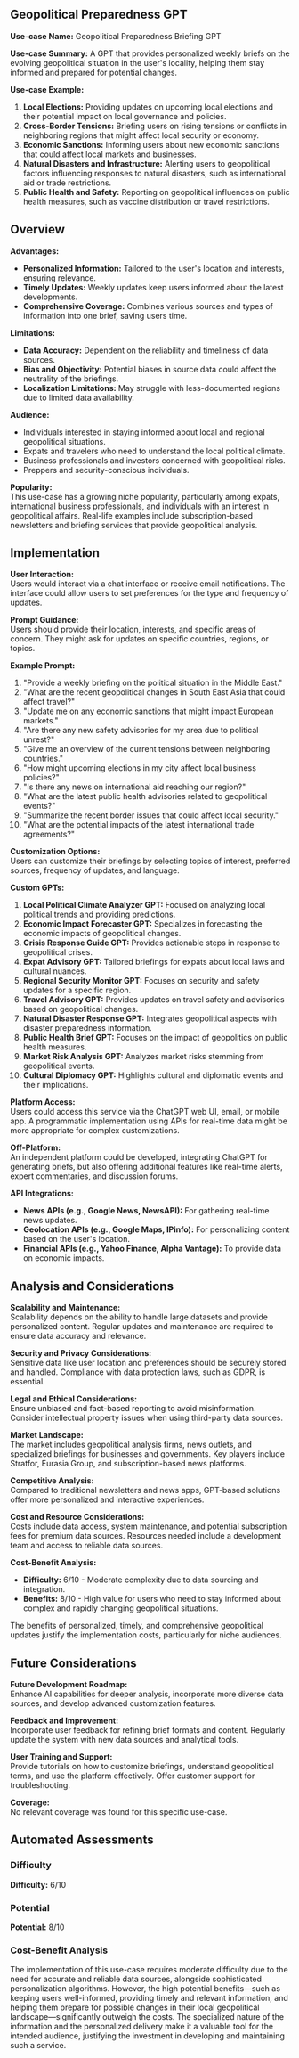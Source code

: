 ## Geopolitical Preparedness GPT

**Use-case Name:** Geopolitical Preparedness Briefing GPT

**Use-case Summary:** A GPT that provides personalized weekly briefs on the evolving geopolitical situation in the user's locality, helping them stay informed and prepared for potential changes.

**Use-case Example:**  
1. **Local Elections:** Providing updates on upcoming local elections and their potential impact on local governance and policies.
2. **Cross-Border Tensions:** Briefing users on rising tensions or conflicts in neighboring regions that might affect local security or economy.
3. **Economic Sanctions:** Informing users about new economic sanctions that could affect local markets and businesses.
4. **Natural Disasters and Infrastructure:** Alerting users to geopolitical factors influencing responses to natural disasters, such as international aid or trade restrictions.
5. **Public Health and Safety:** Reporting on geopolitical influences on public health measures, such as vaccine distribution or travel restrictions.

## Overview

**Advantages:**  
- **Personalized Information:** Tailored to the user's location and interests, ensuring relevance.
- **Timely Updates:** Weekly updates keep users informed about the latest developments.
- **Comprehensive Coverage:** Combines various sources and types of information into one brief, saving users time.

**Limitations:**  
- **Data Accuracy:** Dependent on the reliability and timeliness of data sources.
- **Bias and Objectivity:** Potential biases in source data could affect the neutrality of the briefings.
- **Localization Limitations:** May struggle with less-documented regions due to limited data availability.

**Audience:**  
- Individuals interested in staying informed about local and regional geopolitical situations.
- Expats and travelers who need to understand the local political climate.
- Business professionals and investors concerned with geopolitical risks.
- Preppers and security-conscious individuals.

**Popularity:**  
This use-case has a growing niche popularity, particularly among expats, international business professionals, and individuals with an interest in geopolitical affairs. Real-life examples include subscription-based newsletters and briefing services that provide geopolitical analysis.

## Implementation

**User Interaction:**  
Users would interact via a chat interface or receive email notifications. The interface could allow users to set preferences for the type and frequency of updates.

**Prompt Guidance:**  
Users should provide their location, interests, and specific areas of concern. They might ask for updates on specific countries, regions, or topics.

**Example Prompt:**  
1. "Provide a weekly briefing on the political situation in the Middle East."
2. "What are the recent geopolitical changes in South East Asia that could affect travel?"
3. "Update me on any economic sanctions that might impact European markets."
4. "Are there any new safety advisories for my area due to political unrest?"
5. "Give me an overview of the current tensions between neighboring countries."
6. "How might upcoming elections in my city affect local business policies?"
7. "Is there any news on international aid reaching our region?"
8. "What are the latest public health advisories related to geopolitical events?"
9. "Summarize the recent border issues that could affect local security."
10. "What are the potential impacts of the latest international trade agreements?"

**Customization Options:**  
Users can customize their briefings by selecting topics of interest, preferred sources, frequency of updates, and language.

**Custom GPTs:**  
1. **Local Political Climate Analyzer GPT:** Focused on analyzing local political trends and providing predictions.
2. **Economic Impact Forecaster GPT:** Specializes in forecasting the economic impacts of geopolitical changes.
3. **Crisis Response Guide GPT:** Provides actionable steps in response to geopolitical crises.
4. **Expat Advisory GPT:** Tailored briefings for expats about local laws and cultural nuances.
5. **Regional Security Monitor GPT:** Focuses on security and safety updates for a specific region.
6. **Travel Advisory GPT:** Provides updates on travel safety and advisories based on geopolitical changes.
7. **Natural Disaster Response GPT:** Integrates geopolitical aspects with disaster preparedness information.
8. **Public Health Brief GPT:** Focuses on the impact of geopolitics on public health measures.
9. **Market Risk Analysis GPT:** Analyzes market risks stemming from geopolitical events.
10. **Cultural Diplomacy GPT:** Highlights cultural and diplomatic events and their implications.

**Platform Access:**  
Users could access this service via the ChatGPT web UI, email, or mobile app. A programmatic implementation using APIs for real-time data might be more appropriate for complex customizations.

**Off-Platform:**  
An independent platform could be developed, integrating ChatGPT for generating briefs, but also offering additional features like real-time alerts, expert commentaries, and discussion forums.

**API Integrations:**  
- **News APIs (e.g., Google News, NewsAPI):** For gathering real-time news updates.
- **Geolocation APIs (e.g., Google Maps, IPinfo):** For personalizing content based on the user's location.
- **Financial APIs (e.g., Yahoo Finance, Alpha Vantage):** To provide data on economic impacts.

## Analysis and Considerations

**Scalability and Maintenance:**  
Scalability depends on the ability to handle large datasets and provide personalized content. Regular updates and maintenance are required to ensure data accuracy and relevance.

**Security and Privacy Considerations:**  
Sensitive data like user location and preferences should be securely stored and handled. Compliance with data protection laws, such as GDPR, is essential.

**Legal and Ethical Considerations:**  
Ensure unbiased and fact-based reporting to avoid misinformation. Consider intellectual property issues when using third-party data sources.

**Market Landscape:**  
The market includes geopolitical analysis firms, news outlets, and specialized briefings for businesses and governments. Key players include Stratfor, Eurasia Group, and subscription-based news platforms.

**Competitive Analysis:**  
Compared to traditional newsletters and news apps, GPT-based solutions offer more personalized and interactive experiences.

**Cost and Resource Considerations:**  
Costs include data access, system maintenance, and potential subscription fees for premium data sources. Resources needed include a development team and access to reliable data sources.

**Cost-Benefit Analysis:**  
- **Difficulty:** 6/10 - Moderate complexity due to data sourcing and integration.
- **Benefits:** 8/10 - High value for users who need to stay informed about complex and rapidly changing geopolitical situations.

The benefits of personalized, timely, and comprehensive geopolitical updates justify the implementation costs, particularly for niche audiences.

## Future Considerations

**Future Development Roadmap:**  
Enhance AI capabilities for deeper analysis, incorporate more diverse data sources, and develop advanced customization features.

**Feedback and Improvement:**  
Incorporate user feedback for refining brief formats and content. Regularly update the system with new data sources and analytical tools.

**User Training and Support:**  
Provide tutorials on how to customize briefings, understand geopolitical terms, and use the platform effectively. Offer customer support for troubleshooting.

**Coverage:**  
No relevant coverage was found for this specific use-case.

## Automated Assessments

### Difficulty
**Difficulty:** 6/10

### Potential
**Potential:** 8/10

### Cost-Benefit Analysis
The implementation of this use-case requires moderate difficulty due to the need for accurate and reliable data sources, alongside sophisticated personalization algorithms. However, the high potential benefits—such as keeping users well-informed, providing timely and relevant information, and helping them prepare for possible changes in their local geopolitical landscape—significantly outweigh the costs. The specialized nature of the information and the personalized delivery make it a valuable tool for the intended audience, justifying the investment in developing and maintaining such a service.